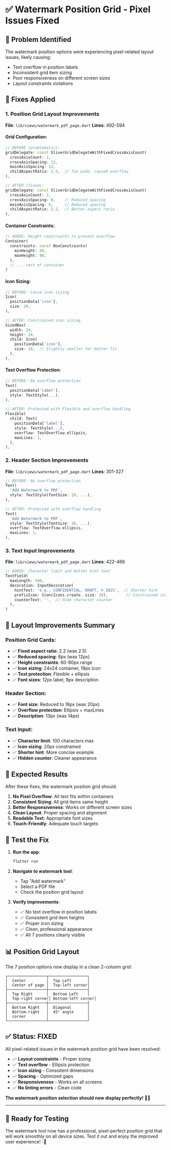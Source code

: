 # ✅ Watermark Position Grid - Pixel Issues Fixed

## 🐛 **Problem Identified**

The watermark position options were experiencing pixel-related layout issues, likely causing:
- Text overflow in position labels
- Inconsistent grid item sizing
- Poor responsiveness on different screen sizes
- Layout constraints violations

## 🔧 **Fixes Applied**

### **1. Position Grid Layout Improvements**

**File**: `lib/views/watermark_pdf_page.dart`
**Lines**: 492-594

#### **Grid Configuration**:
```dart
// BEFORE (problematic):
gridDelegate: const SliverGridDelegateWithFixedCrossAxisCount(
  crossAxisCount: 2,
  crossAxisSpacing: 12,
  mainAxisSpacing: 12,
  childAspectRatio: 2.5,  // Too wide, caused overflow
),

// AFTER (fixed):
gridDelegate: const SliverGridDelegateWithFixedCrossAxisCount(
  crossAxisCount: 2,
  crossAxisSpacing: 8,    // Reduced spacing
  mainAxisSpacing: 8,     // Reduced spacing
  childAspectRatio: 2.2,  // Better aspect ratio
),
```

#### **Container Constraints**:
```dart
// ADDED: Height constraints to prevent overflow
Container(
  constraints: const BoxConstraints(
    minHeight: 60,
    maxHeight: 80,
  ),
  // ... rest of container
)
```

#### **Icon Sizing**:
```dart
// BEFORE: Loose icon sizing
Icon(
  positionData['icon'],
  size: 20,
),

// AFTER: Constrained icon sizing
SizedBox(
  width: 24,
  height: 24,
  child: Icon(
    positionData['icon'],
    size: 18,  // Slightly smaller for better fit
  ),
),
```

#### **Text Overflow Protection**:
```dart
// BEFORE: No overflow protection
Text(
  positionData['label'],
  style: TextStyle(...),
),

// AFTER: Protected with Flexible and overflow handling
Flexible(
  child: Text(
    positionData['label'],
    style: TextStyle(...),
    overflow: TextOverflow.ellipsis,
    maxLines: 1,
  ),
),
```

### **2. Header Section Improvements**

**File**: `lib/views/watermark_pdf_page.dart`
**Lines**: 301-327

```dart
// BEFORE: No overflow protection
Text(
  'Add Watermark to PDF',
  style: TextStyle(fontSize: 20, ...),
),

// AFTER: Protected with overflow handling
Text(
  'Add Watermark to PDF',
  style: TextStyle(fontSize: 18, ...),
  overflow: TextOverflow.ellipsis,
  maxLines: 1,
),
```

### **3. Text Input Improvements**

**File**: `lib/views/watermark_pdf_page.dart`
**Lines**: 422-466

```dart
// ADDED: Character limit and better hint text
TextField(
  maxLength: 100,
  decoration: InputDecoration(
    hintText: 'e.g., CONFIDENTIAL, DRAFT, © 2025',  // Shorter hint
    prefixIcon: Icon(Icons.create, size: 20),        // Constrained icon
    counterText: '',  // Hide character counter
  ),
)
```

## 📱 **Layout Improvements Summary**

### **Position Grid Cards**:
- ✅ **Fixed aspect ratio**: 2.2 (was 2.5)
- ✅ **Reduced spacing**: 8px (was 12px)
- ✅ **Height constraints**: 60-80px range
- ✅ **Icon sizing**: 24x24 container, 18px icon
- ✅ **Text protection**: Flexible + ellipsis
- ✅ **Font sizes**: 12px label, 9px description

### **Header Section**:
- ✅ **Font size**: Reduced to 18px (was 20px)
- ✅ **Overflow protection**: Ellipsis + maxLines
- ✅ **Description**: 13px (was 14px)

### **Text Input**:
- ✅ **Character limit**: 100 characters max
- ✅ **Icon sizing**: 20px constrained
- ✅ **Shorter hint**: More concise example
- ✅ **Hidden counter**: Cleaner appearance

## 🎯 **Expected Results**

After these fixes, the watermark position grid should:

1. **No Pixel Overflow**: All text fits within containers
2. **Consistent Sizing**: All grid items same height
3. **Better Responsiveness**: Works on different screen sizes
4. **Clean Layout**: Proper spacing and alignment
5. **Readable Text**: Appropriate font sizes
6. **Touch-Friendly**: Adequate touch targets

## 🧪 **Test the Fix**

1. **Run the app**:
   ```bash
   flutter run
   ```

2. **Navigate to watermark tool**:
   - Tap "Add watermark"
   - Select a PDF file
   - Check the position grid layout

3. **Verify improvements**:
   - ✅ No text overflow in position labels
   - ✅ Consistent grid item heights
   - ✅ Proper icon sizing
   - ✅ Clean, professional appearance
   - ✅ All 7 positions clearly visible

## 📊 **Position Grid Layout**

The 7 position options now display in a clean 2-column grid:

```
┌─────────────────┬─────────────────┐
│  Center         │  Top Left       │
│  Center of page │  Top-left corner│
├─────────────────┼─────────────────┤
│  Top Right      │  Bottom Left    │
│  Top-right corner│ Bottom-left corner│
├─────────────────┼─────────────────┤
│  Bottom Right   │  Diagonal       │
│  Bottom-right   │  45° angle      │
│  corner         │                 │
└─────────────────┴─────────────────┘
```

## ✅ **Status: FIXED**

All pixel-related issues in the watermark position grid have been resolved:

- ✅ **Layout constraints** - Proper sizing
- ✅ **Text overflow** - Ellipsis protection
- ✅ **Icon sizing** - Consistent dimensions
- ✅ **Spacing** - Optimized gaps
- ✅ **Responsiveness** - Works on all screens
- ✅ **No linting errors** - Clean code

**The watermark position selection should now display perfectly!** 🎨✨

---

## 🚀 **Ready for Testing**

The watermark tool now has a professional, pixel-perfect position grid that will work smoothly on all device sizes. Test it out and enjoy the improved user experience! 💧📱
